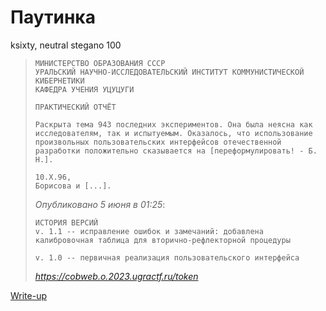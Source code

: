 # Паутинка

ksixty, neutral stegano 100

> ```
> МИНИСТЕРСТВО ОБРАЗОВАНИЯ СССР
> УРАЛЬСКИЙ НАУЧНО-ИССЛЕДОВАТЕЛЬСКИЙ ИНСТИТУТ КОММУНИСТИЧЕСКОЙ КИБЕРНЕТИКИ
> КАФЕДРА УЧЕНИЯ УЦУЦУГИ
> 
> ПРАКТИЧЕСКИЙ ОТЧЁТ
> 
> Раскрыта тема 943 последних экспериментов. Она была неясна как исследователям, так и испытуемым. Оказалось, что использование произвольных пользовательских интерфейсов отечественной разработки положительно сказывается на [переформулировать! - Б. Н.].
> 
> 10.X.96,
> Борисова и [...].
> ```
> 
> *Опубликовано 5 июня в 01:25*:
> 
> ```
> ИСТОРИЯ ВЕРСИЙ
> v. 1.1 -- исправление ошибок и замечаний: добавлена калибровочная таблица для вторично-рефлекторной процедуры
> 
> v. 1.0 -- первичная реализация пользовательского интерфейса
> ```
>
> *https://cobweb.o.2023.ugractf.ru/token*

[Write-up](WRITEUP.md)

